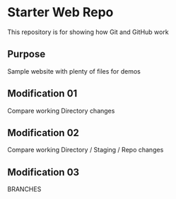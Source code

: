 # Starter Web Repo

This repository is for showing how Git and GitHub work

## Purpose

Sample website with plenty of files for demos


## Modification 01
Compare working Directory changes

## Modification 02
Compare working Directory / Staging / Repo changes

## Modification 03
BRANCHES


